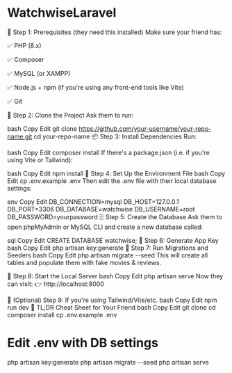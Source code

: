 # WatchwiseLaravel

🧪 Step 1: Prerequisites (they need this installed)
Make sure your friend has:

✅ PHP (8.x)

✅ Composer

✅ MySQL (or XAMPP)

✅ Node.js + npm (if you're using any front-end tools like Vite)

✅ Git

🧠 Step 2: Clone the Project
Ask them to run:

bash
Copy
Edit
git clone https://github.com/your-username/your-repo-name.git
cd your-repo-name
📦 Step 3: Install Dependencies
Run:

bash
Copy
Edit
composer install
If there's a package.json (i.e. if you're using Vite or Tailwind):

bash
Copy
Edit
npm install
🔐 Step 4: Set Up the Environment File
bash
Copy
Edit
cp .env.example .env
Then edit the .env file with their local database settings:

env
Copy
Edit
DB_CONNECTION=mysql
DB_HOST=127.0.0.1
DB_PORT=3306
DB_DATABASE=watchwise
DB_USERNAME=root
DB_PASSWORD=yourpassword
🗄️ Step 5: Create the Database
Ask them to open phpMyAdmin or MySQL CLI and create a new database called:

sql
Copy
Edit
CREATE DATABASE watchwise;
🔑 Step 6: Generate App Key
bash
Copy
Edit
php artisan key:generate
🧱 Step 7: Run Migrations and Seeders
bash
Copy
Edit
php artisan migrate --seed
This will create all tables and populate them with fake movies & reviews.

🚀 Step 8: Start the Local Server
bash
Copy
Edit
php artisan serve
Now they can visit:
👉 http://localhost:8000

🎨 (Optional) Step 9: If you're using Tailwind/Vite/etc.
bash
Copy
Edit
npm run dev
📝 TL;DR Cheat Sheet for Your Friend
bash
Copy
Edit
git clone <your repo>
cd <project>
composer install
cp .env.example .env
# Edit .env with DB settings
php artisan key:generate
php artisan migrate --seed
php artisan serve

